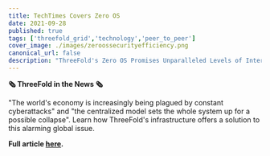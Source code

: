 ```yaml
---
title: TechTimes Covers Zero OS
date: 2021-09-28
published: true
tags: ['threefold_grid','technology','peer_to_peer']
cover_image: ./images/zeroossecurityefficiency.png
canonical_url: false
description: "ThreeFold's Zero OS Promises Unparalleled Levels of Internet Security and Efficiency, via TechTimes."
---
```


**🗞 ThreeFold in the News 🗞**

"The world's economy is increasingly being plagued by constant cyberattacks" and "the centralized model sets the whole system up for a possible collapse". Learn how ThreeFold's infrastructure offers a solution to this alarming global issue.

**Full article [here](https://www.techtimes.com/articles/265905/20210927/threefolds-zero-os-promises-unparalleled-levels-of-internet-security-and-efficiency.htm).**